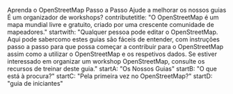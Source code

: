Aprenda o OpenStreetMap Passo a Passo
Ajude a melhorar os nossos guias
É um organizador de workshops?
contributetitle: "O OpenStreetMap é um mapa mundial livre e gratuito, criado por uma crescente comunidade de mapeadores."
startwith: "Qualquer pessoa pode editar o OpenStreetMap. Aqui pode sabercomo estes guias são fáceis de entender, com instruções passo a passo para que possa começar a contribuir para o OpenStreetMap assim como a utilizar o OpenStreetMap e os respetivos dados. Se estiver interessado em organizar um workshop OpenStreetMap, consulte os recursos de treinar deste guia."
startA: "Os Nossos Guias"
startB: "O que está à procura?"
startC: "Pela primeira vez no OpenStreetMap?"
startD: "guia de iniciantes"
